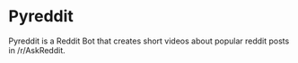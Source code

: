 # Pyreddit

Pyreddit is a Reddit Bot that creates short videos about popular reddit posts in /r/AskReddit.
